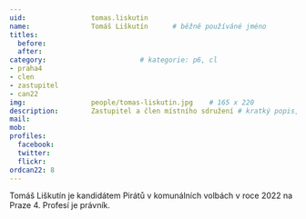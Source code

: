 ```yaml
---
uid:                tomas.liskutin
name:               Tomáš Liškutín  	# běžně používáné jméno
titles:
  before: 
  after:
category:                       # kategorie: p6, cl
- praha4
- clen
- zastupitel
- can22
img: 		        people/tomas-liskutin.jpg    # 165 x 220
description:        Zastupitel a člen místního sdružení # kratký popis, max 160 znaků
mail: 
mob: 			
profiles:
  facebook:
  twitter: 
  flickr: 
ordcan22: 8
---
```


Tomáš Liškutín je kandidátem Pirátů v komunálních volbách v roce 2022 na Praze 4. Profesí je právník.

